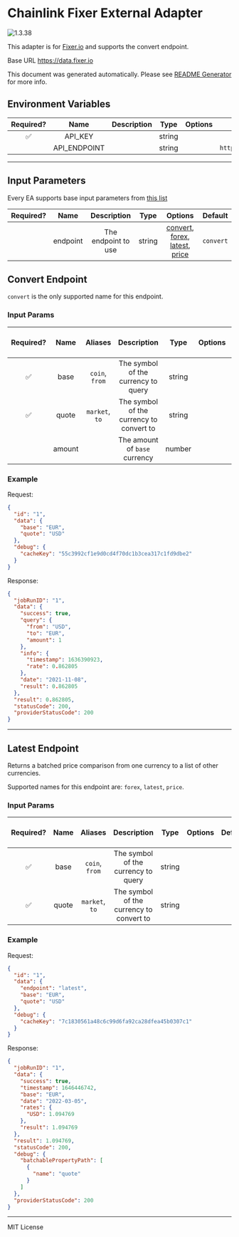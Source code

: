 # Chainlink Fixer External Adapter

![1.3.38](https://img.shields.io/github/package-json/v/smartcontractkit/external-adapters-js?filename=packages/sources/fixer/package.json)

This adapter is for [Fixer.io](https://fixer.io/) and supports the convert endpoint.

Base URL https://data.fixer.io

This document was generated automatically. Please see [README Generator](../../scripts#readme-generator) for more info.

## Environment Variables

| Required? |     Name     | Description |  Type  | Options |         Default         |
| :-------: | :----------: | :---------: | :----: | :-----: | :---------------------: |
|    ✅     |   API_KEY    |             | string |         |                         |
|           | API_ENDPOINT |             | string |         | `https://data.fixer.io` |

---

## Input Parameters

Every EA supports base input parameters from [this list](../../core/bootstrap#base-input-parameters)

| Required? |   Name   |     Description     |  Type  |                                                    Options                                                     |  Default  |
| :-------: | :------: | :-----------------: | :----: | :------------------------------------------------------------------------------------------------------------: | :-------: |
|           | endpoint | The endpoint to use | string | [convert](#convert-endpoint), [forex](#latest-endpoint), [latest](#latest-endpoint), [price](#latest-endpoint) | `convert` |

## Convert Endpoint

`convert` is the only supported name for this endpoint.

### Input Params

| Required? |  Name  |    Aliases     |               Description                |  Type  | Options | Default | Depends On | Not Valid With |
| :-------: | :----: | :------------: | :--------------------------------------: | :----: | :-----: | :-----: | :--------: | :------------: |
|    ✅     |  base  | `coin`, `from` |   The symbol of the currency to query    | string |         |         |            |                |
|    ✅     | quote  | `market`, `to` | The symbol of the currency to convert to | string |         |         |            |                |
|           | amount |                |      The amount of `base` currency       | number |         |   `1`   |            |                |

### Example

Request:

```json
{
  "id": "1",
  "data": {
    "base": "EUR",
    "quote": "USD"
  },
  "debug": {
    "cacheKey": "55c3992cf1e9d0cd4f70dc1b3cea317c1fd9dbe2"
  }
}
```

Response:

```json
{
  "jobRunID": "1",
  "data": {
    "success": true,
    "query": {
      "from": "USD",
      "to": "EUR",
      "amount": 1
    },
    "info": {
      "timestamp": 1636390923,
      "rate": 0.862805
    },
    "date": "2021-11-08",
    "result": 0.862805
  },
  "result": 0.862805,
  "statusCode": 200,
  "providerStatusCode": 200
}
```

---

## Latest Endpoint

Returns a batched price comparison from one currency to a list of other currencies.

Supported names for this endpoint are: `forex`, `latest`, `price`.

### Input Params

| Required? | Name  |    Aliases     |               Description                |  Type  | Options | Default | Depends On | Not Valid With |
| :-------: | :---: | :------------: | :--------------------------------------: | :----: | :-----: | :-----: | :--------: | :------------: |
|    ✅     | base  | `coin`, `from` |   The symbol of the currency to query    | string |         |         |            |                |
|    ✅     | quote | `market`, `to` | The symbol of the currency to convert to | string |         |         |            |                |

### Example

Request:

```json
{
  "id": "1",
  "data": {
    "endpoint": "latest",
    "base": "EUR",
    "quote": "USD"
  },
  "debug": {
    "cacheKey": "7c1830561a48c6c99d6fa92ca28dfea45b0307c1"
  }
}
```

Response:

```json
{
  "jobRunID": "1",
  "data": {
    "success": true,
    "timestamp": 1646446742,
    "base": "EUR",
    "date": "2022-03-05",
    "rates": {
      "USD": 1.094769
    },
    "result": 1.094769
  },
  "result": 1.094769,
  "statusCode": 200,
  "debug": {
    "batchablePropertyPath": [
      {
        "name": "quote"
      }
    ]
  },
  "providerStatusCode": 200
}
```

---

MIT License
